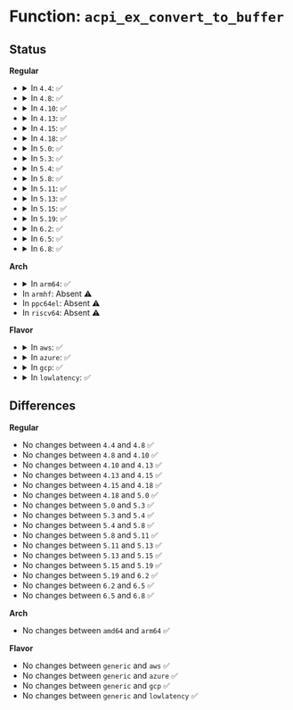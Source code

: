 # Function: <code>acpi_ex_convert_to_buffer</code>

## Status
<b>Regular</b>
<ul>
<li>
<details>
<summary>In <code>4.4</code>: ✅</summary>

```c
acpi_status acpi_ex_convert_to_buffer(union acpi_operand_object *obj_desc, union acpi_operand_object **result_desc);
```

**Collision:** Unique Global

**Inline:** No

**Transformation:** False

**Instances:**

```
In drivers/acpi/acpica/exconvrt.c (ffffffff81494595)
Location: drivers/acpi/acpica/exconvrt.c:200
Inline: False
Direct callers:
  - drivers/acpi/acpica/exconvrt.c:acpi_ex_convert_to_target_type
  - drivers/acpi/acpica/exoparg1.c:acpi_ex_opcode_1A_1T_1R
  - drivers/acpi/acpica/exmisc.c:acpi_ex_do_concatenate
  - drivers/acpi/acpica/exmisc.c:acpi_ex_do_logical_op
  - drivers/acpi/acpica/exresop.c:acpi_ex_resolve_operands
  - drivers/acpi/acpica/exresop.c:acpi_ex_resolve_operands
  - drivers/acpi/acpica/nsconvert.c:acpi_ns_convert_to_buffer
```
**Symbols:**

```
ffffffff81494595-ffffffff81494629: acpi_ex_convert_to_buffer (STB_GLOBAL)
```
</details>
</li>
<li>
<details>
<summary>In <code>4.8</code>: ✅</summary>

```c
acpi_status acpi_ex_convert_to_buffer(union acpi_operand_object *obj_desc, union acpi_operand_object **result_desc);
```

**Collision:** Unique Global

**Inline:** No

**Transformation:** False

**Instances:**

```
In drivers/acpi/acpica/exconvrt.c (ffffffff814e36f1)
Location: drivers/acpi/acpica/exconvrt.c:202
Inline: False
Direct callers:
  - drivers/acpi/acpica/exconcat.c:acpi_ex_do_concatenate
  - drivers/acpi/acpica/exconvrt.c:acpi_ex_convert_to_target_type
  - drivers/acpi/acpica/exmisc.c:acpi_ex_do_logical_op
  - drivers/acpi/acpica/exoparg1.c:acpi_ex_opcode_1A_1T_1R
  - drivers/acpi/acpica/exresop.c:acpi_ex_resolve_operands
  - drivers/acpi/acpica/exresop.c:acpi_ex_resolve_operands
  - drivers/acpi/acpica/nsconvert.c:acpi_ns_convert_to_buffer
```
**Symbols:**

```
ffffffff814e36f1-ffffffff814e3785: acpi_ex_convert_to_buffer (STB_GLOBAL)
```
</details>
</li>
<li>
<details>
<summary>In <code>4.10</code>: ✅</summary>

```c
acpi_status acpi_ex_convert_to_buffer(union acpi_operand_object *obj_desc, union acpi_operand_object **result_desc);
```

**Collision:** Unique Global

**Inline:** No

**Transformation:** False

**Instances:**

```
In drivers/acpi/acpica/exconvrt.c (ffffffff81505f45)
Location: drivers/acpi/acpica/exconvrt.c:202
Inline: False
Direct callers:
  - drivers/acpi/acpica/exconcat.c:acpi_ex_do_concatenate
  - drivers/acpi/acpica/exconvrt.c:acpi_ex_convert_to_target_type
  - drivers/acpi/acpica/exmisc.c:acpi_ex_do_logical_op
  - drivers/acpi/acpica/exoparg1.c:acpi_ex_opcode_1A_1T_1R
  - drivers/acpi/acpica/exresop.c:acpi_ex_resolve_operands
  - drivers/acpi/acpica/exresop.c:acpi_ex_resolve_operands
  - drivers/acpi/acpica/nsconvert.c:acpi_ns_convert_to_buffer
```
**Symbols:**

```
ffffffff81505f45-ffffffff81505fd9: acpi_ex_convert_to_buffer (STB_GLOBAL)
```
</details>
</li>
<li>
<details>
<summary>In <code>4.13</code>: ✅</summary>

```c
acpi_status acpi_ex_convert_to_buffer(union acpi_operand_object *obj_desc, union acpi_operand_object **result_desc);
```

**Collision:** Unique Global

**Inline:** No

**Transformation:** False

**Instances:**

```
In drivers/acpi/acpica/exconvrt.c (ffffffff81516564)
Location: drivers/acpi/acpica/exconvrt.c:202
Inline: False
Direct callers:
  - drivers/acpi/acpica/exconcat.c:acpi_ex_do_concatenate
  - drivers/acpi/acpica/exconvrt.c:acpi_ex_convert_to_target_type
  - drivers/acpi/acpica/exmisc.c:acpi_ex_do_logical_op
  - drivers/acpi/acpica/exoparg1.c:acpi_ex_opcode_1A_1T_1R
  - drivers/acpi/acpica/exresop.c:acpi_ex_resolve_operands
  - drivers/acpi/acpica/exresop.c:acpi_ex_resolve_operands
  - drivers/acpi/acpica/nsconvert.c:acpi_ns_convert_to_buffer
```
**Symbols:**

```
ffffffff81516564-ffffffff815165f8: acpi_ex_convert_to_buffer (STB_GLOBAL)
```
</details>
</li>
<li>
<details>
<summary>In <code>4.15</code>: ✅</summary>

```c
acpi_status acpi_ex_convert_to_buffer(union acpi_operand_object *obj_desc, union acpi_operand_object **result_desc);
```

**Collision:** Unique Global

**Inline:** No

**Transformation:** False

**Instances:**

```
In drivers/acpi/acpica/exconvrt.c (ffffffff815617a5)
Location: drivers/acpi/acpica/exconvrt.c:208
Inline: False
Direct callers:
  - drivers/acpi/acpica/exconcat.c:acpi_ex_do_concatenate
  - drivers/acpi/acpica/exconvrt.c:acpi_ex_convert_to_target_type
  - drivers/acpi/acpica/exmisc.c:acpi_ex_do_logical_op
  - drivers/acpi/acpica/exoparg1.c:acpi_ex_opcode_1A_1T_1R
  - drivers/acpi/acpica/exresop.c:acpi_ex_resolve_operands
  - drivers/acpi/acpica/exresop.c:acpi_ex_resolve_operands
  - drivers/acpi/acpica/nsconvert.c:acpi_ns_convert_to_buffer
```
**Symbols:**

```
ffffffff815617a5-ffffffff81561905: acpi_ex_convert_to_buffer (STB_GLOBAL)
```
</details>
</li>
<li>
<details>
<summary>In <code>4.18</code>: ✅</summary>

```c
acpi_status acpi_ex_convert_to_buffer(union acpi_operand_object *obj_desc, union acpi_operand_object **result_desc);
```

**Collision:** Unique Global

**Inline:** No

**Transformation:** False

**Instances:**

```
In drivers/acpi/acpica/exconvrt.c (ffffffff815984ac)
Location: drivers/acpi/acpica/exconvrt.c:174
Inline: False
Direct callers:
  - drivers/acpi/acpica/exconcat.c:acpi_ex_do_concatenate
  - drivers/acpi/acpica/exconvrt.c:acpi_ex_convert_to_target_type
  - drivers/acpi/acpica/exmisc.c:acpi_ex_do_logical_op
  - drivers/acpi/acpica/exoparg1.c:acpi_ex_opcode_1A_1T_1R
  - drivers/acpi/acpica/exresop.c:acpi_ex_resolve_operands
  - drivers/acpi/acpica/exresop.c:acpi_ex_resolve_operands
  - drivers/acpi/acpica/nsconvert.c:acpi_ns_convert_to_buffer
```
**Symbols:**

```
ffffffff815984ac-ffffffff8159860c: acpi_ex_convert_to_buffer (STB_GLOBAL)
```
</details>
</li>
<li>
<details>
<summary>In <code>5.0</code>: ✅</summary>

```c
acpi_status acpi_ex_convert_to_buffer(union acpi_operand_object *obj_desc, union acpi_operand_object **result_desc);
```

**Collision:** Unique Global

**Inline:** No

**Transformation:** False

**Instances:**

```
In drivers/acpi/acpica/exconvrt.c (ffffffff815b0bb0)
Location: drivers/acpi/acpica/exconvrt.c:174
Inline: False
Direct callers:
  - drivers/acpi/acpica/exconcat.c:acpi_ex_do_concatenate
  - drivers/acpi/acpica/exconvrt.c:acpi_ex_convert_to_target_type
  - drivers/acpi/acpica/exmisc.c:acpi_ex_do_logical_op
  - drivers/acpi/acpica/exoparg1.c:acpi_ex_opcode_1A_1T_1R
  - drivers/acpi/acpica/exresop.c:acpi_ex_resolve_operands
  - drivers/acpi/acpica/exresop.c:acpi_ex_resolve_operands
  - drivers/acpi/acpica/nsconvert.c:acpi_ns_convert_to_buffer
```
**Symbols:**

```
ffffffff815b0bb0-ffffffff815b0d10: acpi_ex_convert_to_buffer (STB_GLOBAL)
```
</details>
</li>
<li>
<details>
<summary>In <code>5.3</code>: ✅</summary>

```c
acpi_status acpi_ex_convert_to_buffer(union acpi_operand_object *obj_desc, union acpi_operand_object **result_desc);
```

**Collision:** Unique Global

**Inline:** No

**Transformation:** False

**Instances:**

```
In drivers/acpi/acpica/exconvrt.c (ffffffff815e2424)
Location: drivers/acpi/acpica/exconvrt.c:174
Inline: False
Direct callers:
  - drivers/acpi/acpica/exconcat.c:acpi_ex_do_concatenate
  - drivers/acpi/acpica/exconvrt.c:acpi_ex_convert_to_target_type
  - drivers/acpi/acpica/exmisc.c:acpi_ex_do_logical_op
  - drivers/acpi/acpica/exoparg1.c:acpi_ex_opcode_1A_1T_1R
  - drivers/acpi/acpica/exresop.c:acpi_ex_resolve_operands
  - drivers/acpi/acpica/exresop.c:acpi_ex_resolve_operands
  - drivers/acpi/acpica/nsconvert.c:acpi_ns_convert_to_buffer
```
**Symbols:**

```
ffffffff815e2424-ffffffff815e2584: acpi_ex_convert_to_buffer (STB_GLOBAL)
```
</details>
</li>
<li>
<details>
<summary>In <code>5.4</code>: ✅</summary>

```c
acpi_status acpi_ex_convert_to_buffer(union acpi_operand_object *obj_desc, union acpi_operand_object **result_desc);
```

**Collision:** Unique Global

**Inline:** No

**Transformation:** False

**Instances:**

```
In drivers/acpi/acpica/exconvrt.c (ffffffff816037b9)
Location: drivers/acpi/acpica/exconvrt.c:174
Inline: False
Direct callers:
  - drivers/acpi/acpica/exconcat.c:acpi_ex_do_concatenate
  - drivers/acpi/acpica/exconvrt.c:acpi_ex_convert_to_target_type
  - drivers/acpi/acpica/exmisc.c:acpi_ex_do_logical_op
  - drivers/acpi/acpica/exoparg1.c:acpi_ex_opcode_1A_1T_1R
  - drivers/acpi/acpica/exresop.c:acpi_ex_resolve_operands
  - drivers/acpi/acpica/exresop.c:acpi_ex_resolve_operands
  - drivers/acpi/acpica/nsconvert.c:acpi_ns_convert_to_buffer
```
**Symbols:**

```
ffffffff816037b9-ffffffff81603919: acpi_ex_convert_to_buffer (STB_GLOBAL)
```
</details>
</li>
<li>
<details>
<summary>In <code>5.8</code>: ✅</summary>

```c
acpi_status acpi_ex_convert_to_buffer(union acpi_operand_object *obj_desc, union acpi_operand_object **result_desc);
```

**Collision:** Unique Global

**Inline:** No

**Transformation:** False

**Instances:**

```
In drivers/acpi/acpica/exconvrt.c (ffffffff816afa5f)
Location: drivers/acpi/acpica/exconvrt.c:174
Inline: False
Direct callers:
  - drivers/acpi/acpica/exconcat.c:acpi_ex_do_concatenate
  - drivers/acpi/acpica/exconvrt.c:acpi_ex_convert_to_target_type
  - drivers/acpi/acpica/exmisc.c:acpi_ex_do_logical_op
  - drivers/acpi/acpica/exoparg1.c:acpi_ex_opcode_1A_1T_1R
  - drivers/acpi/acpica/exresop.c:acpi_ex_resolve_operands
  - drivers/acpi/acpica/exresop.c:acpi_ex_resolve_operands
  - drivers/acpi/acpica/nsconvert.c:acpi_ns_convert_to_buffer
```
**Symbols:**

```
ffffffff816afa5f-ffffffff816afbbf: acpi_ex_convert_to_buffer (STB_GLOBAL)
```
</details>
</li>
<li>
<details>
<summary>In <code>5.11</code>: ✅</summary>

```c
acpi_status acpi_ex_convert_to_buffer(union acpi_operand_object *obj_desc, union acpi_operand_object **result_desc);
```

**Collision:** Unique Global

**Inline:** No

**Transformation:** False

**Instances:**

```
In drivers/acpi/acpica/exconvrt.c (ffffffff816cd39b)
Location: drivers/acpi/acpica/exconvrt.c:174
Inline: False
Direct callers:
  - drivers/acpi/acpica/exconcat.c:acpi_ex_do_concatenate
  - drivers/acpi/acpica/exconvrt.c:acpi_ex_convert_to_target_type
  - drivers/acpi/acpica/exmisc.c:acpi_ex_do_logical_op
  - drivers/acpi/acpica/exoparg1.c:acpi_ex_opcode_1A_1T_1R
  - drivers/acpi/acpica/exresop.c:acpi_ex_resolve_operands
  - drivers/acpi/acpica/exresop.c:acpi_ex_resolve_operands
  - drivers/acpi/acpica/nsconvert.c:acpi_ns_convert_to_buffer
```
**Symbols:**

```
ffffffff816cd39b-ffffffff816cd4fb: acpi_ex_convert_to_buffer (STB_GLOBAL)
```
</details>
</li>
<li>
<details>
<summary>In <code>5.13</code>: ✅</summary>

```c
acpi_status acpi_ex_convert_to_buffer(union acpi_operand_object *obj_desc, union acpi_operand_object **result_desc);
```

**Collision:** Unique Global

**Inline:** No

**Transformation:** False

**Instances:**

```
In drivers/acpi/acpica/exconvrt.c (ffffffff816af369)
Location: drivers/acpi/acpica/exconvrt.c:174
Inline: False
Direct callers:
  - drivers/acpi/acpica/exconcat.c:acpi_ex_do_concatenate
  - drivers/acpi/acpica/exconvrt.c:acpi_ex_convert_to_target_type
  - drivers/acpi/acpica/exmisc.c:acpi_ex_do_logical_op
  - drivers/acpi/acpica/exoparg1.c:acpi_ex_opcode_1A_1T_1R
  - drivers/acpi/acpica/exresop.c:acpi_ex_resolve_operands
  - drivers/acpi/acpica/exresop.c:acpi_ex_resolve_operands
  - drivers/acpi/acpica/nsconvert.c:acpi_ns_convert_to_buffer
```
**Symbols:**

```
ffffffff816af369-ffffffff816af4c9: acpi_ex_convert_to_buffer (STB_GLOBAL)
```
</details>
</li>
<li>
<details>
<summary>In <code>5.15</code>: ✅</summary>

```c
acpi_status acpi_ex_convert_to_buffer(union acpi_operand_object *obj_desc, union acpi_operand_object **result_desc);
```

**Collision:** Unique Global

**Inline:** No

**Transformation:** False

**Instances:**

```
In drivers/acpi/acpica/exconvrt.c (ffffffff81726168)
Location: drivers/acpi/acpica/exconvrt.c:174
Inline: False
Direct callers:
  - drivers/acpi/acpica/exconcat.c:acpi_ex_do_concatenate
  - drivers/acpi/acpica/exconvrt.c:acpi_ex_convert_to_target_type
  - drivers/acpi/acpica/exmisc.c:acpi_ex_do_logical_op
  - drivers/acpi/acpica/exoparg1.c:acpi_ex_opcode_1A_1T_1R
  - drivers/acpi/acpica/exresop.c:acpi_ex_resolve_operands
  - drivers/acpi/acpica/exresop.c:acpi_ex_resolve_operands
  - drivers/acpi/acpica/nsconvert.c:acpi_ns_convert_to_buffer
```
**Symbols:**

```
ffffffff81726168-ffffffff817262c8: acpi_ex_convert_to_buffer (STB_GLOBAL)
```
</details>
</li>
<li>
<details>
<summary>In <code>5.19</code>: ✅</summary>

```c
acpi_status acpi_ex_convert_to_buffer(union acpi_operand_object *obj_desc, union acpi_operand_object **result_desc);
```

**Collision:** Unique Global

**Inline:** No

**Transformation:** False

**Instances:**

```
In drivers/acpi/acpica/exconvrt.c (ffffffff818568d2)
Location: drivers/acpi/acpica/exconvrt.c:174
Inline: False
Direct callers:
  - drivers/acpi/acpica/exconcat.c:acpi_ex_do_concatenate
  - drivers/acpi/acpica/exconvrt.c:acpi_ex_convert_to_target_type
  - drivers/acpi/acpica/exmisc.c:acpi_ex_do_logical_op
  - drivers/acpi/acpica/exoparg1.c:acpi_ex_opcode_1A_1T_1R
  - drivers/acpi/acpica/exresop.c:acpi_ex_resolve_operands
  - drivers/acpi/acpica/exresop.c:acpi_ex_resolve_operands
  - drivers/acpi/acpica/nsconvert.c:acpi_ns_convert_to_buffer
```
**Symbols:**

```
ffffffff818568d2-ffffffff81856a41: acpi_ex_convert_to_buffer (STB_GLOBAL)
```
</details>
</li>
<li>
<details>
<summary>In <code>6.2</code>: ✅</summary>

```c
acpi_status acpi_ex_convert_to_buffer(union acpi_operand_object *obj_desc, union acpi_operand_object **result_desc);
```

**Collision:** Unique Global

**Inline:** No

**Transformation:** False

**Instances:**

```
In drivers/acpi/acpica/exconvrt.c (ffffffff81991b70)
Location: drivers/acpi/acpica/exconvrt.c:174
Inline: False
Direct callers:
  - drivers/acpi/acpica/exconcat.c:acpi_ex_do_concatenate
  - drivers/acpi/acpica/exconvrt.c:acpi_ex_convert_to_target_type
  - drivers/acpi/acpica/exmisc.c:acpi_ex_do_logical_op
  - drivers/acpi/acpica/exoparg1.c:acpi_ex_opcode_1A_1T_1R
  - drivers/acpi/acpica/exresop.c:acpi_ex_resolve_operands
  - drivers/acpi/acpica/exresop.c:acpi_ex_resolve_operands
  - drivers/acpi/acpica/nsconvert.c:acpi_ns_convert_to_buffer
```
**Symbols:**

```
ffffffff81991b70-ffffffff81991d79: acpi_ex_convert_to_buffer (STB_GLOBAL)
```
</details>
</li>
<li>
<details>
<summary>In <code>6.5</code>: ✅</summary>

```c
acpi_status acpi_ex_convert_to_buffer(union acpi_operand_object *obj_desc, union acpi_operand_object **result_desc);
```

**Collision:** Unique Global

**Inline:** No

**Transformation:** False

**Instances:**

```
In drivers/acpi/acpica/exconvrt.c (ffffffff819d8690)
Location: drivers/acpi/acpica/exconvrt.c:174
Inline: False
Direct callers:
  - drivers/acpi/acpica/exconcat.c:acpi_ex_do_concatenate
  - drivers/acpi/acpica/exconvrt.c:acpi_ex_convert_to_target_type
  - drivers/acpi/acpica/exmisc.c:acpi_ex_do_logical_op
  - drivers/acpi/acpica/exoparg1.c:acpi_ex_opcode_1A_1T_1R
  - drivers/acpi/acpica/exresop.c:acpi_ex_resolve_operands
  - drivers/acpi/acpica/exresop.c:acpi_ex_resolve_operands
  - drivers/acpi/acpica/nsconvert.c:acpi_ns_convert_to_buffer
```
**Symbols:**

```
ffffffff819d8690-ffffffff819d888f: acpi_ex_convert_to_buffer (STB_GLOBAL)
```
</details>
</li>
<li>
<details>
<summary>In <code>6.8</code>: ✅</summary>

```c
acpi_status acpi_ex_convert_to_buffer(union acpi_operand_object *obj_desc, union acpi_operand_object **result_desc);
```

**Collision:** Unique Global

**Inline:** No

**Transformation:** False

**Instances:**

```
In drivers/acpi/acpica/exconvrt.c (ffffffff81a23380)
Location: drivers/acpi/acpica/exconvrt.c:174
Inline: False
Direct callers:
  - drivers/acpi/acpica/exconcat.c:acpi_ex_do_concatenate
  - drivers/acpi/acpica/exconvrt.c:acpi_ex_convert_to_target_type
  - drivers/acpi/acpica/exmisc.c:acpi_ex_do_logical_op
  - drivers/acpi/acpica/exoparg1.c:acpi_ex_opcode_1A_1T_1R
  - drivers/acpi/acpica/exresop.c:acpi_ex_resolve_operands
  - drivers/acpi/acpica/exresop.c:acpi_ex_resolve_operands
  - drivers/acpi/acpica/nsconvert.c:acpi_ns_convert_to_buffer
```
**Symbols:**

```
ffffffff81a23380-ffffffff81a2357f: acpi_ex_convert_to_buffer (STB_GLOBAL)
```
</details>
</li>
</ul>
<b>Arch</b>
<ul>
<li>
<details>
<summary>In <code>arm64</code>: ✅</summary>

```c
acpi_status acpi_ex_convert_to_buffer(union acpi_operand_object *obj_desc, union acpi_operand_object **result_desc);
```

**Collision:** Unique Global

**Inline:** No

**Transformation:** False

**Instances:**

```
In drivers/acpi/acpica/exconvrt.c (ffff8000107840d4)
Location: drivers/acpi/acpica/exconvrt.c:174
Inline: False
Direct callers:
  - drivers/acpi/acpica/exconcat.c:acpi_ex_do_concatenate
  - drivers/acpi/acpica/exconvrt.c:acpi_ex_convert_to_target_type
  - drivers/acpi/acpica/exmisc.c:acpi_ex_do_logical_op
  - drivers/acpi/acpica/exoparg1.c:acpi_ex_opcode_1A_1T_1R
  - drivers/acpi/acpica/exresop.c:acpi_ex_resolve_operands
  - drivers/acpi/acpica/exresop.c:acpi_ex_resolve_operands
  - drivers/acpi/acpica/nsconvert.c:acpi_ns_convert_to_buffer
```
**Symbols:**

```
ffff8000107840d4-ffff800010784198: acpi_ex_convert_to_buffer (STB_GLOBAL)
```
</details>
</li>
<li>
In <code>armhf</code>: Absent ⚠️
</li>
<li>
In <code>ppc64el</code>: Absent ⚠️
</li>
<li>
In <code>riscv64</code>: Absent ⚠️
</li>
</ul>
<b>Flavor</b>
<ul>
<li>
<details>
<summary>In <code>aws</code>: ✅</summary>

```c
acpi_status acpi_ex_convert_to_buffer(union acpi_operand_object *obj_desc, union acpi_operand_object **result_desc);
```

**Collision:** Unique Global

**Inline:** No

**Transformation:** False

**Instances:**

```
In drivers/acpi/acpica/exconvrt.c (ffffffff815ea3ce)
Location: drivers/acpi/acpica/exconvrt.c:174
Inline: False
Direct callers:
  - drivers/acpi/acpica/exconcat.c:acpi_ex_do_concatenate
  - drivers/acpi/acpica/exconvrt.c:acpi_ex_convert_to_target_type
  - drivers/acpi/acpica/exmisc.c:acpi_ex_do_logical_op
  - drivers/acpi/acpica/exoparg1.c:acpi_ex_opcode_1A_1T_1R
  - drivers/acpi/acpica/exresop.c:acpi_ex_resolve_operands
  - drivers/acpi/acpica/exresop.c:acpi_ex_resolve_operands
  - drivers/acpi/acpica/nsconvert.c:acpi_ns_convert_to_buffer
```
**Symbols:**

```
ffffffff815ea3ce-ffffffff815ea464: acpi_ex_convert_to_buffer (STB_GLOBAL)
```
</details>
</li>
<li>
<details>
<summary>In <code>azure</code>: ✅</summary>

```c
acpi_status acpi_ex_convert_to_buffer(union acpi_operand_object *obj_desc, union acpi_operand_object **result_desc);
```

**Collision:** Unique Global

**Inline:** No

**Transformation:** False

**Instances:**

```
In drivers/acpi/acpica/exconvrt.c (ffffffff815d59ec)
Location: drivers/acpi/acpica/exconvrt.c:174
Inline: False
Direct callers:
  - drivers/acpi/acpica/exconcat.c:acpi_ex_do_concatenate
  - drivers/acpi/acpica/exconvrt.c:acpi_ex_convert_to_target_type
  - drivers/acpi/acpica/exmisc.c:acpi_ex_do_logical_op
  - drivers/acpi/acpica/exoparg1.c:acpi_ex_opcode_1A_1T_1R
  - drivers/acpi/acpica/exresop.c:acpi_ex_resolve_operands
  - drivers/acpi/acpica/exresop.c:acpi_ex_resolve_operands
  - drivers/acpi/acpica/nsconvert.c:acpi_ns_convert_to_buffer
```
**Symbols:**

```
ffffffff815d59ec-ffffffff815d5a82: acpi_ex_convert_to_buffer (STB_GLOBAL)
```
</details>
</li>
<li>
<details>
<summary>In <code>gcp</code>: ✅</summary>

```c
acpi_status acpi_ex_convert_to_buffer(union acpi_operand_object *obj_desc, union acpi_operand_object **result_desc);
```

**Collision:** Unique Global

**Inline:** No

**Transformation:** False

**Instances:**

```
In drivers/acpi/acpica/exconvrt.c (ffffffff815f7a99)
Location: drivers/acpi/acpica/exconvrt.c:174
Inline: False
Direct callers:
  - drivers/acpi/acpica/exconcat.c:acpi_ex_do_concatenate
  - drivers/acpi/acpica/exconvrt.c:acpi_ex_convert_to_target_type
  - drivers/acpi/acpica/exmisc.c:acpi_ex_do_logical_op
  - drivers/acpi/acpica/exoparg1.c:acpi_ex_opcode_1A_1T_1R
  - drivers/acpi/acpica/exresop.c:acpi_ex_resolve_operands
  - drivers/acpi/acpica/exresop.c:acpi_ex_resolve_operands
  - drivers/acpi/acpica/nsconvert.c:acpi_ns_convert_to_buffer
```
**Symbols:**

```
ffffffff815f7a99-ffffffff815f7bf9: acpi_ex_convert_to_buffer (STB_GLOBAL)
```
</details>
</li>
<li>
<details>
<summary>In <code>lowlatency</code>: ✅</summary>

```c
acpi_status acpi_ex_convert_to_buffer(union acpi_operand_object *obj_desc, union acpi_operand_object **result_desc);
```

**Collision:** Unique Global

**Inline:** No

**Transformation:** False

**Instances:**

```
In drivers/acpi/acpica/exconvrt.c (ffffffff81611949)
Location: drivers/acpi/acpica/exconvrt.c:174
Inline: False
Direct callers:
  - drivers/acpi/acpica/exconcat.c:acpi_ex_do_concatenate
  - drivers/acpi/acpica/exconvrt.c:acpi_ex_convert_to_target_type
  - drivers/acpi/acpica/exmisc.c:acpi_ex_do_logical_op
  - drivers/acpi/acpica/exoparg1.c:acpi_ex_opcode_1A_1T_1R
  - drivers/acpi/acpica/exresop.c:acpi_ex_resolve_operands
  - drivers/acpi/acpica/exresop.c:acpi_ex_resolve_operands
  - drivers/acpi/acpica/nsconvert.c:acpi_ns_convert_to_buffer
```
**Symbols:**

```
ffffffff81611949-ffffffff81611aa9: acpi_ex_convert_to_buffer (STB_GLOBAL)
```
</details>
</li>
</ul>

## Differences
<b>Regular</b>
<ul>
<li>
No changes between <code>4.4</code> and <code>4.8</code> ✅
</li>
<li>
No changes between <code>4.8</code> and <code>4.10</code> ✅
</li>
<li>
No changes between <code>4.10</code> and <code>4.13</code> ✅
</li>
<li>
No changes between <code>4.13</code> and <code>4.15</code> ✅
</li>
<li>
No changes between <code>4.15</code> and <code>4.18</code> ✅
</li>
<li>
No changes between <code>4.18</code> and <code>5.0</code> ✅
</li>
<li>
No changes between <code>5.0</code> and <code>5.3</code> ✅
</li>
<li>
No changes between <code>5.3</code> and <code>5.4</code> ✅
</li>
<li>
No changes between <code>5.4</code> and <code>5.8</code> ✅
</li>
<li>
No changes between <code>5.8</code> and <code>5.11</code> ✅
</li>
<li>
No changes between <code>5.11</code> and <code>5.13</code> ✅
</li>
<li>
No changes between <code>5.13</code> and <code>5.15</code> ✅
</li>
<li>
No changes between <code>5.15</code> and <code>5.19</code> ✅
</li>
<li>
No changes between <code>5.19</code> and <code>6.2</code> ✅
</li>
<li>
No changes between <code>6.2</code> and <code>6.5</code> ✅
</li>
<li>
No changes between <code>6.5</code> and <code>6.8</code> ✅
</li>
</ul>
<b>Arch</b>
<ul>
<li>
No changes between <code>amd64</code> and <code>arm64</code> ✅
</li>
</ul>
<b>Flavor</b>
<ul>
<li>
No changes between <code>generic</code> and <code>aws</code> ✅
</li>
<li>
No changes between <code>generic</code> and <code>azure</code> ✅
</li>
<li>
No changes between <code>generic</code> and <code>gcp</code> ✅
</li>
<li>
No changes between <code>generic</code> and <code>lowlatency</code> ✅
</li>
</ul>
